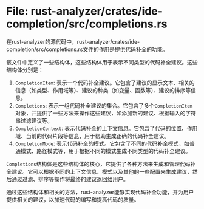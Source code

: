 # File: rust-analyzer/crates/ide-completion/src/completions.rs

在rust-analyzer的源代码中，rust-analyzer/crates/ide-completion/src/completions.rs文件的作用是提供代码补全的功能。

该文件中定义了一些结构体，这些结构体用于表示不同类型的代码补全建议。这些结构体分别是：

1. `CompletionItem`: 表示一个代码补全建议。它包含了建议的显示文本、相关的信息（如类型、作用域等）、建议的种类（如变量、函数等）、建议的排序等信息。
2. `Completions`: 表示一组代码补全建议的集合。它包含了多个`CompletionItem`对象，并提供了一些方法来操作这些建议，如添加新的建议、根据输入的字符串过滤建议等。
3. `CompletionContext`: 表示代码补全的上下文信息。它包含了代码的位置、作用域、当前的代码片段等信息，用于帮助生成正确的代码补全建议。
4. `CompletionMode`: 表示代码补全的模式。它包含了不同的代码补全模式，如普通模式、路径模式等，用于根据不同的模式生成不同类型的代码补全建议。

`Completions`结构体是这些结构体的核心，它提供了各种方法来生成和管理代码补全建议。它可以根据不同的上下文信息、模式以及其他的一些配置来生成建议，然后通过过滤、排序等操作将最终的建议返回给用户。

通过这些结构体和相关的方法，rust-analyzer能够实现代码补全功能，并为用户提供相关的建议，以加速代码的编写和提高代码的质量。

